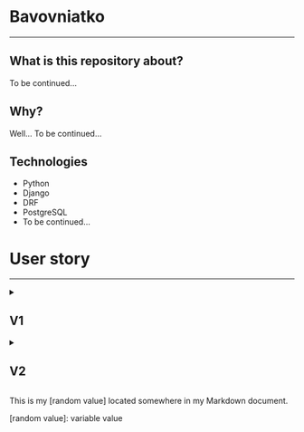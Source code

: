 
# Bavovniatko
____
## What is this repository about?
To be continued...

## Why?
Well... To be continued...

## Technologies
* Python
* Django
* DRF
* PostgreSQL
* To be continued...

# User story
____

<details>
<summary>

## V1

</summary>

## `Anonim`
### 1. As an <<name>>

----
## `User`
### 1. As a `User`, I can
### 2. As a

---- 
## `Administrator`
### 1. As an `Administartor`, I can do everything `User` does 
### 2. As a

</details>


<details>
<summary>

## V2

</summary>

----
## `User`
### 1. As a `User`, I can
### 2. As a

---- 
## `Administrator`
### 1. As an `Administartor`, I can do everything `User` does 
### 2. As a

</details>

This is my [random value] located somewhere in my Markdown document.

[random value]: variable value
